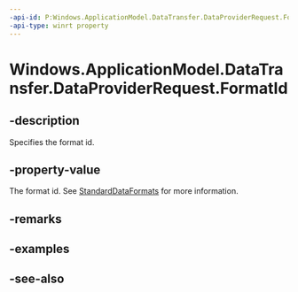 ```yaml
---
-api-id: P:Windows.ApplicationModel.DataTransfer.DataProviderRequest.FormatId
-api-type: winrt property
---
```


<!-- Property syntax
public string FormatId { get; }
-->

# Windows.ApplicationModel.DataTransfer.DataProviderRequest.FormatId

## -description
Specifies the format id.

## -property-value
The format id. See [StandardDataFormats](standarddataformats.md) for more information.

## -remarks

## -examples

## -see-also

